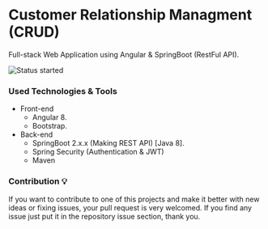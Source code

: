 # Customer Relationship Managment (CRUD)
Full-stack Web Application using Angular &amp; SpringBoot (RestFul API).

![Status started](https://img.shields.io/badge/Status-Started-blue.svg)


### Used Technologies & Tools
* Front-end
  * Angular 8.
  * Bootstrap.
* Back-end
  * SpringBoot 2.x.x (Making REST API) [Java 8].
  * Spring Security (Authentication & JWT)
  * Maven


### Contribution 💡
If you want to contribute to one of this projects and make it better with new ideas or fixing issues, your pull request is very welcomed.
If you find any issue just put it in the repository issue section, thank you.
